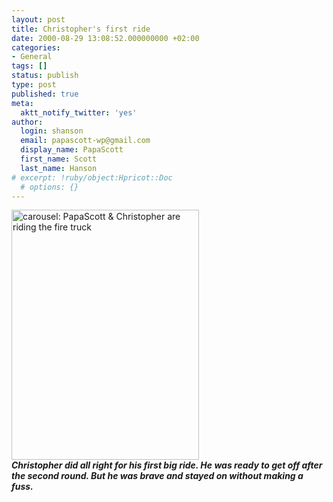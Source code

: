 ```yaml
---
layout: post
title: Christopher's first ride
date: 2000-08-29 13:08:52.000000000 +02:00
categories:
- General
tags: []
status: publish
type: post
published: true
meta:
  aktt_notify_twitter: 'yes'
author:
  login: shanson
  email: papascott-wp@gmail.com
  display_name: PapaScott
  first_name: Scott
  last_name: Hanson
# excerpt: !ruby/object:Hpricot::Doc
  # options: {}
---
```

<p><img src="http://www.papascott.de/wordpress/wp-content/uploads/2000/08/carousel.jpg" height="400" width="300" border="0" alt="carousel: PapaScott & Christopher are riding the fire truck" /><br />
<b><i>Christopher did all right for his first big ride. He was ready to get off after the second round. But he was brave and stayed on without making a fuss.</i></b></p>

